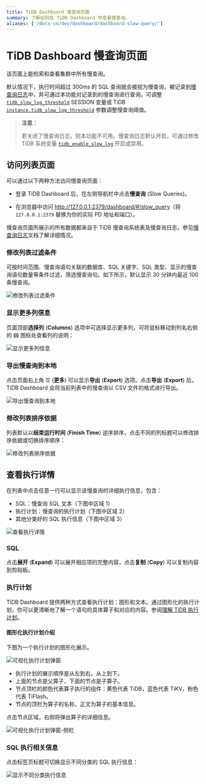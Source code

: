 ```yaml
---
title: TiDB Dashboard 慢查询页面
summary: 了解如何在 TiDB Dashboard 中查看慢查询。
aliases: ['/docs-cn/dev/dashboard/dashboard-slow-query/']
---
```


# TiDB Dashboard 慢查询页面

该页面上能检索和查看集群中所有慢查询。

默认情况下，执行时间超过 300ms 的 SQL 查询就会被视为慢查询，被记录到[慢查询日志](/identify-slow-queries.md)中，并可通过本功能对记录到的慢查询进行查询。可调整 [`tidb_slow_log_threshold`](/system-variables.md#tidb_slow_log_threshold) SESSION 变量或 TiDB [`instance.tidb_slow_log_threshold`](/tidb-configuration-file.md#tidb_slow_log_threshold) 参数调整慢查询阈值。

> **注意：**
>
> 若关闭了慢查询日志，则本功能不可用。慢查询日志默认开启，可通过修改 TiDB 系统变量 [`tidb_enable_slow_log`](/system-variables.md#tidb_enable_slow_log) 开启或禁用。

## 访问列表页面

可以通过以下两种方法访问慢查询页面：

* 登录 TiDB Dashboard 后，在左侧导航栏中点击**慢查询** (Slow Queries)。

* 在浏览器中访问 <http://127.0.0.1:2379/dashboard/#/slow_query>（将 `127.0.0.1:2379` 替换为你的实际 PD 地址和端口）。

慢查询页面所展示的所有数据都来自于 TiDB 慢查询系统表及慢查询日志，参见[慢查询日志](/identify-slow-queries.md)文档了解详细情况。

### 修改列表过滤条件

可按时间范围、慢查询语句关联的数据库、SQL 关键字、SQL 类型、显示的慢查询语句数量等条件过滤，筛选慢查询句。如下所示，默认显示 30 分钟内最近 100 条慢查询。

![修改列表过滤条件](https://download.pingcap.com/images/docs-cn/dashboard/dashboard-slow-queries-list1-v620.png)

### 显示更多列信息

页面顶部**选择列** (**Columns**) 选项中可选择显示更多列，可将鼠标移动到列名右侧的 **(i)** 图标处查看列的说明：

![显示更多列信息](https://download.pingcap.com/images/docs-cn/dashboard/dashboard-slow-queries-list2-v620.png)

### 导出慢查询到本地

点击页面右上角 ☰ (**更多**) 可以显示**导出** (**Export**) 选项。点击**导出** (**Export**) 后，TiDB Dashboard 会将当前列表中的慢查询以 CSV 文件的格式进行导出。

![导出慢查询到本地](https://download.pingcap.com/images/docs-cn/dashboard/dashboard-slow-queries-export-v651.png)

### 修改列表排序依据

列表默认以**结束运行时间** (**Finish Time**) 逆序排序，点击不同的列标题可以修改排序依据或切换排序顺序：

![修改列表排序依据](https://download.pingcap.com/images/docs-cn/dashboard/dashboard-slow-queries-list3-v620.png)

## 查看执行详情

在列表中点击任意一行可以显示该慢查询的详细执行信息，包含：

- SQL：慢查询 SQL 文本（下图中区域 1）
- 执行计划：慢查询的执行计划（下图中区域 2）
- 其他分类好的 SQL 执行信息（下图中区域 3）

![查看执行详情](https://download.pingcap.com/images/docs-cn/dashboard/dashboard-slow-queries-detail1-v620.png)

### SQL

点击**展开** (**Expand**) 可以展开相应项的完整内容，点击**复制** (**Copy**) 可以复制内容到剪贴板。

### 执行计划

TiDB Dashboard 提供两种方式查看执行计划：图形和文本。通过图形化的执行计划，你可以更清晰地了解一个语句的具体算子和对应的内容。参阅[理解 TiDB 执行计划](/explain-overview.md)。

#### 图形化执行计划介绍

下图为一个执行计划的图形化展示。

![可视化执行计划弹窗](https://download.pingcap.com/images/docs-cn/dashboard/dashboard-visual-plan-2.png)

- 执行计划的展示顺序是从左到右，从上到下。
- 上面的节点是父算子，下面的节点是子算子。
- 节点顶栏的颜色代表算子执行的组件：黄色代表 TiDB，蓝色代表 TiKV，粉色代表 TiFlash。
- 节点的顶栏为算子的名称，正文为算子的基本信息。

点击节点区域，右侧将弹出算子的详细信息。

![可视化执行计划弹窗-侧栏](https://download.pingcap.com/images/docs-cn/dashboard/dashboard-visual-plan-popup.png)

### SQL 执行相关信息

点击标签页标题可切换显示不同分类的 SQL 执行信息：

![显示不同分类执行信息](https://download.pingcap.com/images/docs-cn/dashboard/dashboard-slow-queries-detail2-v620.png)
